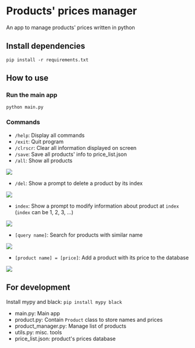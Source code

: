 # Products' prices manager

An app to manage products' prices written in python

## Install dependencies

`pip install -r requirements.txt`

## How to use

### Run the main app

`python main.py`

### Commands

- `/help`: Display all commands
- `/exit`: Quit program
- `/clrscr`: Clear all information displayed on screen
- `/save`: Save all products' info to price_list.json
- `/all`: Show all products

![](https://imgur.com/w05LPsB.png)

- `/del`: Show a prompt to delete a product by its index

![](https://imgur.com/SMyGc0G.png)

- `index`: Show a prompt to modify  information about product at `index` (`index` can be 1, 2, 3, ...)

![](https://imgur.com/o2hgCZ6.png)

- `[query name]`: Search for products with similar name

![](https://imgur.com/qMo7a2Q.png)

- `[product name] = [price]`: Add a product with its price to the database

![](https://imgur.com/RjA585x.png)

## For development

Install mypy and black: `pip install mypy black`

- main.py: Main app
- product.py: Contain `Product` class to store names and prices
- product_manager.py: Manage list of products
- utils.py: misc. tools
- price_list.json: product's prices database
